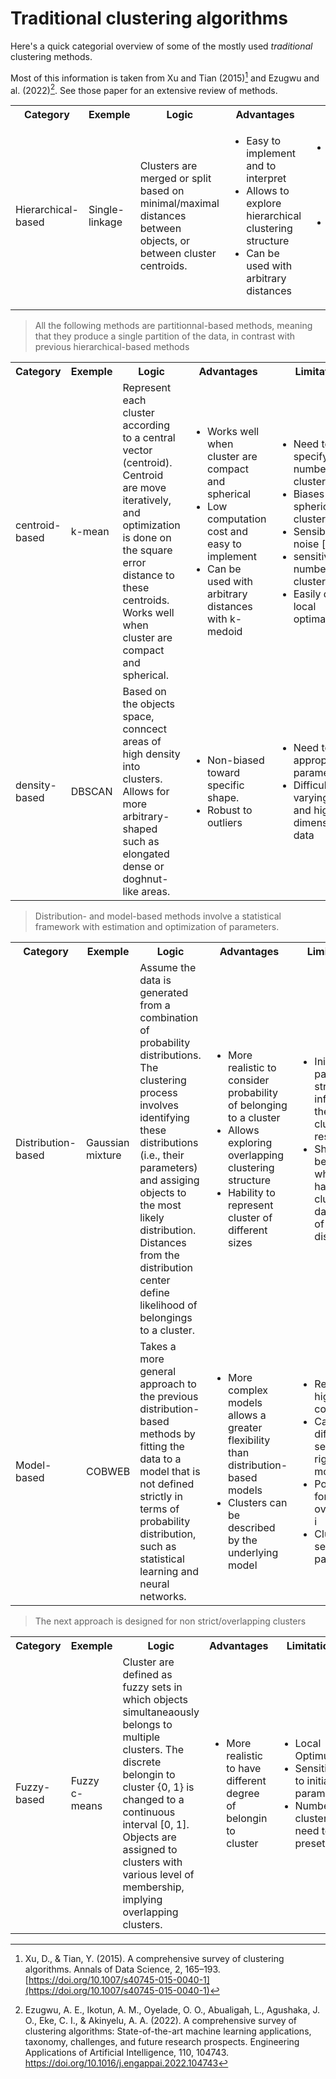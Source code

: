 # Traditional clustering algorithms

Here's a quick categorial overview of some of the mostly used *traditional* clustering
methods.

Most of this information is taken from Xu and Tian (2015)[^ref1] and
Ezugwu and al. (2022)[^ref2]. See those paper for an extensive review of
methods.

<table>
 <tr>
   <th>Category </th>
   <th>Exemple</th>
   <th>Logic</th>
   <th>Advantages</th>
   <th>Limitations</th>
 </tr>
 <tr>
   <td>Hierarchical-based</td>
   <td>Single-linkage</td>
   <td>Clusters are merged or split based on minimal/maximal
 distances between objects, or between cluster centroids. </td>
   <td>
       <ul>
           <li>Easy to implement and to interpret</li>
           <li>Allows to explore hierarchical clustering structure</li>
           <li>Can be used with arbitrary distances</li>
       </ul>
   </td>
   <td>
       <ul>
           <li>High computational cost in general (limited with big data)</li>
           <li>wrong <i>connection</i> can't be undone, need a cutpoint for k cluster.</li>
       </ul>
   </td>
 </tr>
</table>


> All the following methods are partitionnal-based methods, meaning that they
produce a single partition of the data, in contrast with previous
hierarchical-based methods

<table>
 <tr>
   <th>Category </th>
   <th>Exemple</th>
   <th>Logic</th>
   <th>Advantages</th>
   <th>Limitations</th>
 </tr>
 <tr>
   <td>centroid-based</td>
   <td>k-mean</td>
   <td>Represent each cluster according to a central vector
  (centroid). Centroid are move iteratively, and optimization is done
  on the square error distance to these centroids. Works well when
  cluster are compact and spherical. </td>
   <td>
       <ul>
           <li>Works well when cluster are compact and spherical</li>
           <li>Low computation cost and easy to implement</li>
           <li>Can be used with arbitrary distances with k-medoid</li>
       </ul>
   </td>
   <td>
       <ul>
           <li>Need to specify a priori number of cluster</li>
           <li>Biases towards spherical clusters</li>
           <li>Sensible to noise [^note1] </li>
           <li>sensitive to number of clusters</li>
           <li>Easily drawn to local optimal[^note2]</li>
       </ul>
   </td>
 </tr>
 <tr>
   <td>density-based</td>
   <td>DBSCAN</td>
   <td>Based on the objects space, conncect areas of high density
  into clusters. Allows for more arbitrary-shaped such as elongated dense
  or doghnut-like areas.</td>
   <td>
       <ul>
           <li>Non-biased toward specific shape.</li>
           <li>Robust to outliers</li>
       </ul>
   </td>
   <td>
       <ul>
           <li>Need to select appropirate parameters. 
           <li>Difficulties with varying density and high-dimensionnal data</li>
       </ul>
   </td>
 </tr>
</table>


[^note1]: Although k-medoid is more robust than k-mean
[^note2]: A workaround is to compute multiple iterations with different
    starting point for centroids.

> Distribution- and model-based methods involve a statistical framework with
> estimation and optimization of parameters.

<table>
 <tr>
   <th>Category </th>
   <th>Exemple</th>
   <th>Logic</th>
   <th>Advantages</th>
   <th>Limitations</th>
 </tr>
 <tr>
   <td>Distribution-based</td>
   <td>Gaussian mixture</td>
   <td>Assume the data is generated from
       a combination of probability distributions. The clustering process
       involves identifying these distributions (i.e., their parameters) and
       assiging objects to the most likely distribution. Distances from the
       distribution center define likelihood of belongings to a cluster.</td>
   <td>
       <ul>
           <li>More realistic to consider probability of belonging to a cluster</li>
           <li>Allows exploring overlapping clustering structure</li>
           <li>Hability to represent cluster of different sizes</li>
       </ul>
   </td>
   <td>
       <ul>
           <li>Initial paramaters strongly influence the clustering results</li>
           <li>Should not be used when having no clue on the data type of distribution</li>
       </ul>
   </td>
 </tr> 
 <tr>
   <td>Model-based</td>
   <td>COBWEB</td>
   <td>Takes a more general approach to the previous
  distribution-based methods by fitting the data to a model that is not
  defined strictly in terms of probability distribution, such as
  statistical learning and neural networks.
  </td>
   <td>
       <ul>
           <li>More complex models allows a greater flexibility than distribution-based models</li> 
           <li>Clusters can be described by the underlying model</li>
       </ul>
   </td>
   <td>
       <ul>
           <li>Relative high time complexity</li>
           <li>Can be difficult to select the right models</li>
           <li>Potential for overfitting</li>i
           <li>Clustering sensitive to parameters.</li>
       </ul>
   </td>
 </tr>
</table>

> The next approach is designed for non strict/overlapping clusters

<table>
 <tr>
   <th>Category </th>
   <th>Exemple</th>
   <th>Logic</th>
   <th>Advantages</th>
   <th>Limitations</th>
 </tr>
 <tr>
   <td>Fuzzy-based</td>
   <td>Fuzzy c-means</td>
   <td>Cluster are defined as fuzzy sets in which objects
       simultaneaously belongs to multiple clusters. The discrete belongin to
       cluster {0, 1} is changed to a continuous interval [0, 1]. Objects are assigned to
       clusters with various level of membership, implying overlapping
       clusters. 
   </td>
   <td>
       <ul>
           <li>More realistic to have different degree of belongin to cluster</li>
       </ul>
   </td>
   <td>
       <ul>
           <li>Local Optimum</li>
           <li>Sensitive to initial parameters</li>
           <li>Number of clusters need to be preset</li>
       </ul>
   </td>
 </tr> 
</table>

[^ref1]: Xu, D., & Tian, Y. (2015). A comprehensive survey of clustering algorithms. Annals of Data Science, 2, 165–193. [https://doi.org/10.1007/s40745-015-0040-1](https://doi.org/10.1007/s40745-015-0040-1)
[^ref2]: Ezugwu, A. E., Ikotun, A. M., Oyelade, O. O., Abualigah, L., Agushaka, J. O., Eke, C. I., & Akinyelu, A. A. (2022). A comprehensive survey of clustering algorithms: State-of-the-art machine learning applications, taxonomy, challenges, and future research prospects. Engineering Applications of Artificial Intelligence, 110, 104743. https://doi.org/10.1016/j.engappai.2022.104743


